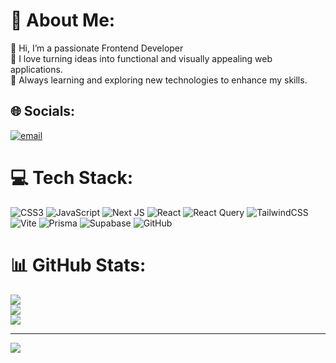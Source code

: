 # 💫 About Me:
👋 Hi, I’m a passionate Frontend Developer<br>🌟 I love turning ideas into functional and visually appealing web applications.<br>🚀 Always learning and exploring new technologies to enhance my skills.


## 🌐 Socials:
[![email](https://img.shields.io/badge/Email-D14836?logo=gmail&logoColor=white)](mailto:farzanegansaba27@gmail.com) 

# 💻 Tech Stack:
![CSS3](https://img.shields.io/badge/css3-%231572B6.svg?style=for-the-badge&logo=css3&logoColor=white) ![JavaScript](https://img.shields.io/badge/javascript-%23323330.svg?style=for-the-badge&logo=javascript&logoColor=%23F7DF1E) ![Next JS](https://img.shields.io/badge/Next-black?style=for-the-badge&logo=next.js&logoColor=white) ![React](https://img.shields.io/badge/react-%2320232a.svg?style=for-the-badge&logo=react&logoColor=%2361DAFB) ![React Query](https://img.shields.io/badge/-React%20Query-FF4154?style=for-the-badge&logo=react%20query&logoColor=white) ![TailwindCSS](https://img.shields.io/badge/tailwindcss-%2338B2AC.svg?style=for-the-badge&logo=tailwind-css&logoColor=white) ![Vite](https://img.shields.io/badge/vite-%23646CFF.svg?style=for-the-badge&logo=vite&logoColor=white) ![Prisma](https://img.shields.io/badge/Prisma-3982CE?style=for-the-badge&logo=Prisma&logoColor=white) ![Supabase](https://img.shields.io/badge/Supabase-3ECF8E?style=for-the-badge&logo=supabase&logoColor=white) ![GitHub](https://img.shields.io/badge/github-%23121011.svg?style=for-the-badge&logo=github&logoColor=white)
# 📊 GitHub Stats:
![](https://github-readme-stats.vercel.app/api?username=sabafarzanegan&theme=dark&hide_border=true&include_all_commits=false&count_private=false)<br/>
![](https://github-readme-streak-stats.herokuapp.com/?user=sabafarzanegan&theme=dark&hide_border=true)<br/>
![](https://github-readme-stats.vercel.app/api/top-langs/?username=sabafarzanegan&theme=dark&hide_border=true&include_all_commits=false&count_private=false&layout=compact)

---
[![](https://visitcount.itsvg.in/api?id=sabafarzanegan&icon=0&color=0)](https://visitcount.itsvg.in)

<!-- Proudly created with GPRM ( https://gprm.itsvg.in ) -->
